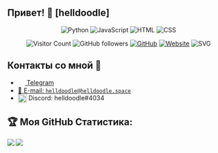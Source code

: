 ## Привет! 👋 [helldoodle]
<div align="center">

![Python](https://img.shields.io/badge/-Python-%230075a8?logo=python&logoColor=white&style=flat-square) ![JavaScript](https://img.shields.io/badge/-JavaScript-%23e9d54c?logo=javascript&logoColor=white&style=flat-square) ![HTML](https://img.shields.io/badge/-HTML-%23de4b25?logo=html5&logoColor=white&style=flat-square) ![CSS](https://img.shields.io/badge/-CSS-%230174b8?logo=css3&logoColor=white&style=flat-square)
</div>
<div align="center">

![Visitor Count](https://komarev.com/ghpvc/?username=helldoodle-dev&color=brightgreen)
<img alt="GitHub followers" src="https://img.shields.io/github/followers/helldoodle-dev?style=social">
<a href="https://github.com/helldoodle-dev"><img src="https://img.shields.io/github/followers/helldoodle-dev.svg?label=GitHub&style=social" alt="GitHub"></a>
<a href="https://helldoodle.space"><img src="https://img.shields.io/website?color=1&down_color=1&down_message=1&logoColor=1&style=social&up_color=1&url=https%3A%2F%2Fhelldoodle.space" alt="Website"></a>
![SVG](https://readme-typing-svg.herokuapp.com/?color=b2577b&lines=absolute?)
</div>

## Контакты со мной 💭
- <a href="https://t.me/helldoodle"><img src="https://upload.wikimedia.org/wikipedia/commons/thumb/8/82/Telegram_logo.svg/768px-Telegram_logo.svg.png" width=16 height=16 align="center" /> Telegram</a>
- <a href="mailto:helldoodle@helldoodle.space">📩 E-mail: `helldoodle@helldoodle.space`</a>
- <a><img src="https://cdn4.iconfinder.com/data/icons/logos-and-brands/512/91_Discord_logo_logos-512.png" width=20 height=20 align="center" /> Discord: helldoodle#4034</a>

## :trophy: Моя GitHub Статистика:
<div>
<a href="https://readme-stats-cfgj2cxdy.vercel.app/api?username=helldoodle&count_private=true&show_icons=true&theme=tokyonight">
  <img  align="left" src="https://readme-stats-cfgj2cxdy.vercel.app/api?username=helldoodle&count_private=true&show_icons=true&theme=tokyonight" />
</a>
<a href="https://readme-stats-cfgj2cxdy.vercel.app/api/top-langs/?username=helldoodle&hide=php&theme=tokyonight">
  <img align="left" src="https://readme-stats-cfgj2cxdy.vercel.app/api/top-langs/?username=helldoodle&hide=php&theme=tokyonight" />
</a>
</div>
